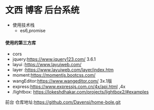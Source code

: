 # 文西 博客 后台系统
* 使用技术栈
  - es6,promise

#### 使用的第三方库 

   - cors
   - jquery:https://www.jquery123.com/ 3.6.1
   - layui :https://www.layuiweb.com/
   - layer :https://www.layuiweb.com/layer/index.htm
   - moment:https://momentjs.bootcss.com/
   - wangEditor:https://www.wangeditor.com/  3x.1版
   - express:https://www.expressjs.com.cn/4x/api.html ,4x
   - /lightbox: https://lokeshdhakar.com/projects/lightbox2/#examples

 

前台 仓库地址:https://github.com/Davensi/home-bole.git